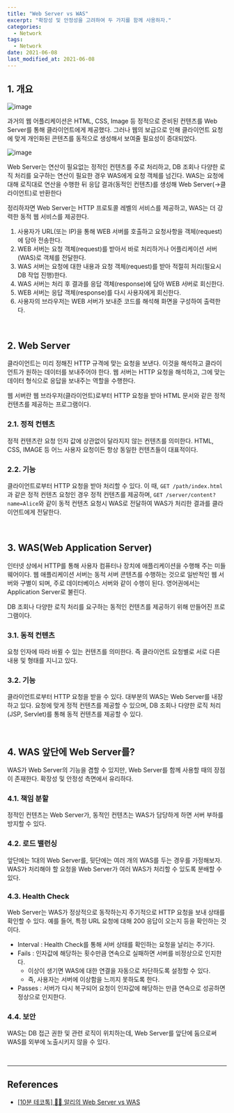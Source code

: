 ```yaml
---
title: "Web Server vs WAS"
excerpt: "확장성 및 안정성을 고려하여 두 가지를 함께 사용하자."
categories:
  - Network
tags:
  - Network
date: 2021-06-08
last_modified_at: 2021-06-08
---
```


## 1. 개요

![image](https://user-images.githubusercontent.com/56240505/122050353-5b3d0b00-ce1e-11eb-9f0c-5441d6d376ba.png)

과거의 웹 어플리케이션은 HTML, CSS, Image 등 정적으로 준비된 컨텐츠를 Web Server를 통해 클라이언트에게 제공했다. 그러나 웹의 보급으로 인해 클라이언트 요청에 맞게 개인화된 콘텐츠를 동적으로 생성해서 보여줄 필요성이 증대되었다.

![image](https://user-images.githubusercontent.com/56240505/122050412-65f7a000-ce1e-11eb-9dd0-2572b5d8b368.png)

Web Server는 연산이 필요없는 정적인 컨텐츠를 주로 처리하고, DB 조회나 다양한 로직 처리를 요구하는 연산이 필요한 경우 WAS에게 요청 객체를 넘긴다. WAS는 요청에 대해 로직대로 연산을 수행한 뒤 응답 결과(동적인 컨텐츠)를 생성해 Web Server(->클라이언트)로 반환한다

정리하자면 Web Server는 HTTP 프로토콜 레벨의 서비스를 제공하고, WAS는 더 강력한 동적 웹 서비스를 제공한다.

1. 사용자가 URL(또는 IP)을 통해 WEB 서버를 호출하고 요청사항을 객체(request)에 담아 전송한다.
2. WEB 서버는 요청 객체(request)를 받아서 바로 처리하거나 어플리케이션 서버(WAS)로 객체를 전달한다.
3. WAS 서버는 요청에 대한 내용과 요청 객체(request)를 받아 적절히 처리(필요시 DB 작업 진행)한다.
4. WAS 서버는 처리 후 결과를 응답 객체(response)에 담아 WEB 서버로 회신한다.
5. WEB 서버는 응답 객체(response)를 다시 사용자에게 회신한다.
6. 사용자의 브라우저는 WEB 서버가 보내준 코드를 해석해 화면을 구성하여 출력한다.

<br>

## 2. Web Server

클라이언트는 미리 정해진 HTTP 규격에 맞는 요청을 보낸다. 이것을 해석하고 클라이언트가 원하는 데이터를 보내주어야 한다. 웹 서버는 HTTP 요청을 해석하고, 그에 맞는 데이터 형식으로 응답을 보내주는 역할을 수행한다.

웹 서버란 웹 브라우저(클라이언트)로부터 HTTP 요청을 받아 HTML 문서와 같은 정적 컨텐츠를 제공하는 프로그램이다.

### 2.1. 정적 컨텐츠

정적 컨텐츠란 요청 인자 값에 상관없이 달라지지 않는 컨텐츠를 의미한다. HTML, CSS, IMAGE 등 어느 사용자 요청이든 항상 동일한 컨텐츠들이 대표적이다.

### 2.2. 기능

클라이언트로부터 HTTP 요청을 받아 처리할 수 있다. 이 때, ``GET /path/index.html``과 같은 정적 컨텐츠 요청인 경우 정적 컨텐츠를 제공하며, ``GET /server/content?name=Alice``와 같이 동적 컨텐츠 요청시 WAS로 전달하여 WAS가 처리한 결과를 클라이언트에게 전달한다.

<br>

## 3. WAS(Web Application Server)

인터넷 상에서 HTTP를 통해 사용자 컴퓨터나 장치에 애플리케이션을 수행해 주는 미들웨어이다. 웹 애플리케이션 서버는 동적 서버 콘텐츠를 수행하는 것으로 일반적인 웹 서버와 구별이 되며, 주로 데이터베이스 서버와 같이 수행이 된다. 영어권에서는 Application Server로 불린다.

DB 조회나 다양한 로직 처리를 요구하는 동적인 컨텐츠를 제공하기 위해 만들어진 프로그램이다.

### 3.1. 동적 컨텐츠

요청 인자에 따라 바뀔 수 있는 컨텐츠를 의미한다. 즉 클라이언트 요청별로 서로 다른 내용 및 형태를 지니고 있다.

### 3.2. 기능

클라이언트로부터 HTTP 요청을 받을 수 있다. 대부분의 WAS는 Web Server를 내장하고 있다. 요청에 맞게 정적 컨텐츠를 제공할 수 있으며, DB 조회나 다양한 로직 처리(JSP, Servlet)를 통해 동적 컨텐츠를 제공할 수 있다.

<br>

## 4. WAS 앞단에 Web Server를?

WAS가 Web Server의 기능을 겸할 수 있지만, Web Server를 함께 사용할 때의 장점이 존재한다. 확장성 및 안정성 측면에서 유리하다.

### 4.1. 책임 분할

정적인 컨텐츠는 Web Server가, 동적인 컨텐츠는 WAS가 담당하게 하면 서버 부하를 방지할 수 있다.

### 4.2. 로드 밸런싱

앞단에는 1대의 Web Server를, 뒷단에는 여러 개의 WAS를 두는 경우를 가정해보자. WAS가 처리해야 할 요청을 Web Server가 여러 WAS가 처리할 수 있도록 분배할 수 있다.

### 4.3. Health Check

Web Server는 WAS가 정상적으로 동작하는지 주기적으로 HTTP 요청을 보내 상태를 확인할 수 있다. 예를 들어, 특정 URL 요청에 대해 200 응답이 오는지 등을 확인하는 것이다.

* Interval : Health Check를 통해 서버 상태를 확인하는 요청을 날리는 주기다.
* Fails : 인자값에 해당하는 횟수만큼 연속으로 실패하면 서버를 비정상으로 인지한다.
  * 이상이 생기면 WAS에 대한 연결을 자동으로 차단하도록 설정할 수 있다.
  * 즉, 사용자는 서버에 이상함을 느끼지 못하도록 한다.
* Passes : 서버가 다시 복구되어 요청이 인자값에 해당하는 만큼 연속으로 성공하면 정상으로 인지한다.

### 4.4. 보안

WAS는 DB 접근 권한 및 관련 로직이 위치하는데, Web Server를 앞단에 둠으로써 WAS를 외부에 노출시키지 않을 수 있다.

<br>

---

## References

* [[10분 테코톡] 👳‍♂️ 알리의 Web Server vs WAS](https://www.youtube.com/watch?v=mcnJcjbfjrs)
